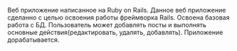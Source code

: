 Веб приложение написанное на Ruby on Rails. Данное веб приложение сделанно с целью освоения работы фреймворка Rails. Освоена базовая работа с БД. Пользователь может добавлять посты и выполнять основные действия(редактировать, удалять, добавлять). 
Приложение дорабатывается. 

